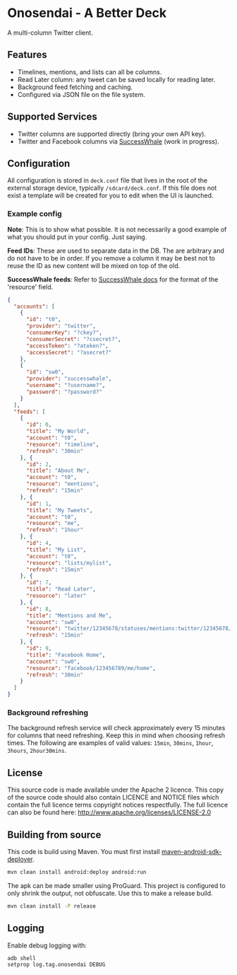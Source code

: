 Onosendai - A Better Deck
=========================

A multi-column Twitter client.

Features
--------

* Timelines, mentions, and lists can all be columns.
* Read Later column: any tweet can be saved locally for reading later.
* Background feed fetching and caching.
* Configured via JSON file on the file system.

Supported Services
------------------

* Twitter columns are supported directly (bring your own API key).
* Twitter and Facebook columns via [SuccessWhale](successwhale.com) (work in progress).

Configuration
-------------

All configuration is stored in `deck.conf` file that lives in the root of the external storage device, typically `/sdcard/deck.conf`.
If this file does not exist a template will be created for you to edit when the UI is launched.

### Example config

**Note**: This is to show what possible.  It is not necessarily a good example of what you should put in your config.  Just saying.

**Feed IDs**: These are used to separate data in the DB.
The are arbitrary and do not have to be in order.
If you remove a column it may be best not to reuse the ID as new content will be mixed on top of the old.

**SuccessWhale feeds**: Refer to [SuccessWhale docs](https://github.com/ianrenton/successwhale-api/blob/master/docs/feed-get.md) for the format of the 'resource' field.

```JSON
{
  "accounts": [
    {
      "id": "t0",
      "provider": "twitter",
      "consumerKey": "?ckey?",
      "consumerSecret": "?csecret?",
      "accessToken": "?atoken?",
      "accessSecret": "?asecret?"
    },
    {
      "id": "sw0",
      "provider": "successwhale",
      "username": "?username?",
      "password": "?password?"
    }
  ],
  "feeds": [
    {
      "id": 0,
      "title": "My World",
      "account": "t0",
      "resource": "timeline",
      "refresh": "30min"
    }, {
      "id": 2,
      "title": "About Me",
      "account": "t0",
      "resource": "mentions",
      "refresh": "15min"
    }, {
      "id": 1,
      "title": "My Tweets",
      "account": "t0",
      "resource": "me",
      "refresh": "1hour"
    }, {
      "id": 4,
      "title": "My List",
      "account": "t0",
      "resource": "lists/mylist",
      "refresh": "15min"
    }, {
      "id": 7,
      "title": "Read Later",
      "resource": "later"
    }, {
      "id": 8,
      "title": "Mentions and Me",
      "account": "sw0",
      "resource": "twitter/12345678/statuses/mentions:twitter/12345678/statuses/user_timeline",
      "refresh": "15min"
    }, {
      "id": 9,
      "title": "Facebook Home",
      "account": "sw0",
      "resource": "facebook/123456789/me/home",
      "refresh": "30min"
    }
  ]
}
```

### Background refreshing

The background refresh service will check approximately every 15 minutes for columns that need refreshing.
Keep this in mind when choosing refresh times.  The following are examples of valid values:
`15min`, `30mins`, `1hour`, `3hours`, `2hour30mins`.

License
-------
This source code is made available under the Apache 2 licence.
This copy of the source code should also contain LICENCE and NOTICE files which contain the full licence terms copyright notices respectfully.
The full licence can also be found here: http://www.apache.org/licenses/LICENSE-2.0

Building from source
--------------------

This code is build using Maven.
You must first install [maven-android-sdk-deployer](https://github.com/mosabua/maven-android-sdk-deployer).

```sh
mvn clean install android:deploy android:run
```

The apk can be made smaller using ProGuard.  This project is configured to only shrink the output, not obfuscate.  Use this to make a release build.

```sh
mvn clean install -P release
```

Logging
-------

Enable debug logging with:
```sh
adb shell
setprop log.tag.onosendai DEBUG
```

